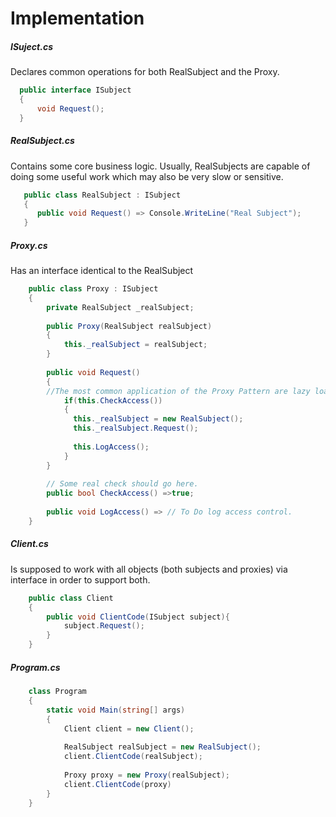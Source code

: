 # Implementation

##### ISuject.cs
Declares common operations for both RealSubject and the Proxy.
```c#
  public interface ISubject
  {
      void Request();
  }
```

##### RealSubject.cs
Contains some core business logic. Usually, RealSubjects are capable of doing some useful work which may also be very slow or sensitive.
```c#
   public class RealSubject : ISubject
   {
      public void Request() => Console.WriteLine("Real Subject");
   }
```

##### Proxy.cs
Has an interface identical to the RealSubject
```c#
    public class Proxy : ISubject
    {
        private RealSubject _realSubject;
        
        public Proxy(RealSubject realSubject)
        {
            this._realSubject = realSubject;
        }
        
        public void Request()
        {
        //The most common application of the Proxy Pattern are lazy loading, caching, controlling access, logging, etc.
            if(this.CheckAccess())
            {
              this._realSubject = new RealSubject();
              this._realSubject.Request();
              
              this.LogAccess();
            }
        }
        
        // Some real check should go here.
        public bool CheckAccess() =>true;
        
        public void LogAccess() => // To Do log access control.
    }
```


##### Client.cs
Is supposed to work with all objects (both subjects and proxies) via interface in order to support both.
```c#
    public class Client
    {
        public void ClientCode(ISubject subject){
            subject.Request();
        }
    }
```

##### Program.cs
```c#
    class Program
    {
        static void Main(string[] args)
        {
            Client client = new Client();
            
            RealSubject realSubject = new RealSubject();
            client.ClientCode(realSubject);
            
            Proxy proxy = new Proxy(realSubject);
            client.ClientCode(proxy)
        }
    }
```
